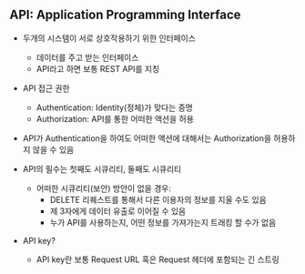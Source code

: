 ## API: Application Programming Interface

- 두개의 시스템이 서로 상호작용하기 위한 인터페이스
    - 데이터를 주고 받는 인터페이스
    - API라고 하면 보통 REST API를 지칭

- API 접근 권한  
    - Authentication: Identity(정체)가 맞다는 증명
    - Authorization: API를 통한 어떠한 액션을 허용
- API가 Authentication을 하여도 어떠한 액션에 대해서는 Authorization을 허용하지 않을 수 있음
- API의 필수는 첫째도 시큐리티, 둘째도 시큐리티
    - 어떠한 시큐리티(보안) 방안이 없을 경우:
        - DELETE 리퀘스트를 통해서 다른 이용자의 정보를 지울 수도 있음
        - 제 3자에게 데이터 유출로 이어질 수 있음
        - 누가 API를 사용하는지, 어떤 정보를 가져가는지 트래킹 할 수가 없음
- API key?
    - API key란 보통 Request URL 혹은 Request 헤더에 포함되는 긴 스트링
